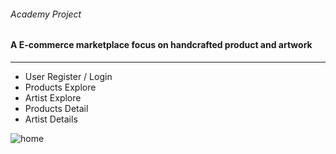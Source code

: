 ###### Academy Project
#### A E-commerce marketplace focus on handcrafted product and artwork
---
- User Register / Login 
- Products Explore
- Artist Explore
- Products Detail
- Artist Details

![home](https://user-images.githubusercontent.com/80626616/200284360-bf0be878-b53c-4f25-9233-20187a964903.gif)
